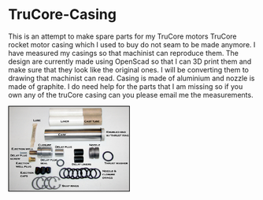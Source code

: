 # TruCore-Casing
This is an attempt to make spare parts for my TruCore motors
TruCore rocket motor casing which I used to buy do not seam to be made anymore.
I have measured my casings so that machinist can reproduce them. The design are currently made using OpenScad so that I can 3D print them and make sure that they look like the original ones. I will be converting them to drawing that machinist can read. 
Casing is made of aluminium and nozzle is made of graphite.
I do need help for the parts that I am missing so if you own any of the truCore casing can you please email me the measurements.

<img src="/photos/BrandX_2429_kitsml.jpg" width="49%">
